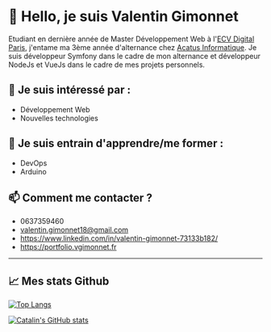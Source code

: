 # 👋 Hello, je suis Valentin Gimonnet
Etudiant en dernière année de Master Développement Web à l'[ECV Digital Paris](https://www.ecv.fr/), j'entame ma 3ème année d'alternance chez [Acatus Informatique](https://www.acatus.fr/).
Je suis développeur Symfony dans le cadre de mon alternance et développeur NodeJs et VueJs dans le cadre de mes projets personnels.

## 👀 Je suis intéressé par :
- Développement Web
- Nouvelles technologies

## 🌱 Je suis entrain d'apprendre/me former :
- DevOps
- Arduino

## 📫 Comment me contacter ?
- 0637359460
- valentin.gimonnet18@gmail.com
- https://www.linkedin.com/in/valentin-gimonnet-73133b182/
- https://portfolio.vgimonnet.fr

---

## &#x1f4c8; Mes stats Github

[![Top Langs](https://github-readme-stats.vercel.app/api/top-langs/?username=vgimonnet&hide=java,html,css&theme=tokyonight)](https://github.com/anuraghazra/github-readme-stats)

[![Catalin's GitHub stats](https://github-readme-stats.vercel.app/api?username=vgimonnet&theme=tokyonight)](https://github.com/anuraghazra/github-readme-stats)

<!---
vgimonnet/vgimonnet is a ✨ special ✨ repository because its `README.md` (this file) appears on your GitHub profile.
You can click the Preview link to take a look at your changes.
--->
